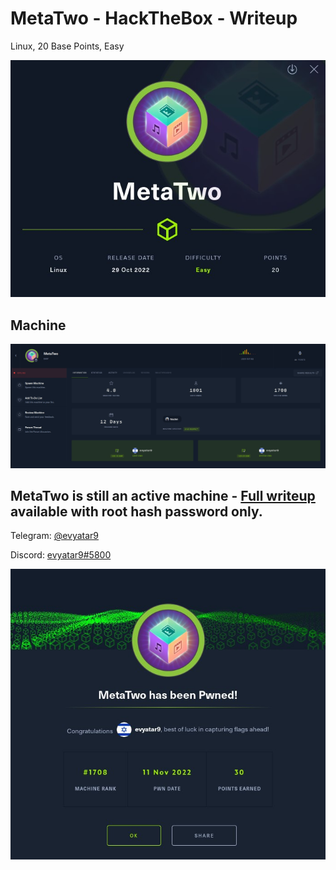 # MetaTwo - HackTheBox - Writeup
Linux, 20 Base Points, Easy

![info.JPG](images/info.JPG)

## Machine

![‏‏MetaTwo.JPG](images/MetaTwo.JPG)
 
## MetaTwo is still an active machine - [Full writeup](MetaTwo-Writeup.pdf) available with root hash password only.

Telegram: [@evyatar9](https://t.me/evyatar9)

Discord: [evyatar9#5800](https://discordapp.com/users/812805349815091251)

![pwn.JPG](images/pwn.JPG)